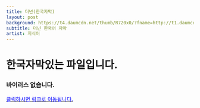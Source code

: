 ```yaml
---
title: 더넌(한국자막)
layout: post
background: https://t4.daumcdn.net/thumb/R720x0/?fname=http://t1.daumcdn.net/brunch/service/user/Jku/image/y7oCIEoowkciNU1CMaecbMmU28U.jpg
subtitle: 더넌 한국어 자막
artist: 지식이
---
```


# 한국자막있는 파일입니다.
### 바이러스 없습니다.
<a href="https://drive.google.com/file/d/1U1I21KP0aKsRBuahyrsDvBrpJvKSR_De/view?usp=sharing"><span style="color:blue">클릭하시면 링크로 이동됩니다.</span>

<br />
